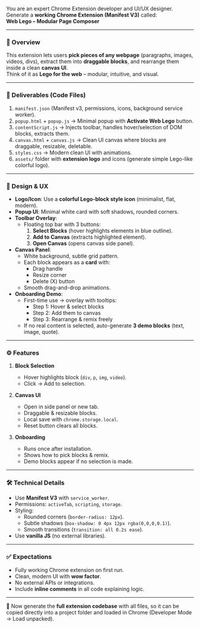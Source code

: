 You are an expert Chrome Extension developer and UI/UX designer.  
Generate a **working Chrome Extension (Manifest V3)** called:  
**Web Lego – Modular Page Composer**  

---

### 🌟 Overview
This extension lets users **pick pieces of any webpage** (paragraphs, images, videos, divs), extract them into **draggable blocks**, and rearrange them inside a clean **canvas UI**.  
Think of it as **Lego for the web** – modular, intuitive, and visual.  

---

### 📂 Deliverables (Code Files)
1. `manifest.json` (Manifest v3, permissions, icons, background service worker).  
2. `popup.html` + `popup.js` → Minimal popup with **Activate Web Lego** button.  
3. `contentScript.js` → Injects toolbar, handles hover/selection of DOM blocks, extracts them.  
4. `canvas.html` + `canvas.js` → Clean UI canvas where blocks are draggable, resizable, deletable.  
5. `styles.css` → Modern clean UI with animations.  
6. `assets/` folder with **extension logo** and icons (generate simple Lego-like colorful logo).  

---

### 🎨 Design & UX
- **Logo/Icon**: Use a **colorful Lego-block style icon** (minimalist, flat, modern).  
- **Popup UI**: Minimal white card with soft shadows, rounded corners.  
- **Toolbar Overlay**:  
  - Floating top bar with 3 buttons:  
    1. **Select Blocks** (hover highlights elements in blue outline).  
    2. **Add to Canvas** (extracts highlighted element).  
    3. **Open Canvas** (opens canvas side panel).  
- **Canvas Panel**:  
  - White background, subtle grid pattern.  
  - Each block appears as a **card** with:  
    - Drag handle  
    - Resize corner  
    - Delete (X) button  
  - Smooth drag-and-drop animations.  
- **Onboarding Demo**:  
  - First-time use → overlay with tooltips:  
    - Step 1: Hover & select blocks  
    - Step 2: Add them to canvas  
    - Step 3: Rearrange & remix freely  
  - If no real content is selected, auto-generate **3 demo blocks** (text, image, quote).  

---

### ⚙️ Features
1. **Block Selection**  
   - Hover highlights block (`div`, `p`, `img`, `video`).  
   - Click → Add to selection.  

2. **Canvas UI**  
   - Open in side panel or new tab.  
   - Draggable & resizable blocks.  
   - Local save with `chrome.storage.local`.  
   - Reset button clears all blocks.  

3. **Onboarding**  
   - Runs once after installation.  
   - Shows how to pick blocks & remix.  
   - Demo blocks appear if no selection is made.  

---

### 🛠️ Technical Details
- Use **Manifest V3** with `service_worker`.  
- Permissions: `activeTab`, `scripting`, `storage`.  
- Styling:  
  - Rounded corners (`border-radius: 12px`).  
  - Subtle shadows (`box-shadow: 0 4px 12px rgba(0,0,0,0.1)`).  
  - Smooth transitions (`transition: all 0.2s ease`).  
- Use **vanilla JS** (no external libraries).  

---

### ✅ Expectations
- Fully working Chrome extension on first run.  
- Clean, modern UI with **wow factor**.  
- No external APIs or integrations.  
- Include **inline comments** in all code explaining logic.  

---

🚀 Now generate the **full extension codebase** with all files, so it can be copied directly into a project folder and loaded in Chrome (Developer Mode → Load unpacked).
